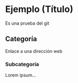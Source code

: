# Ejemplo (Título)
Es una prueba del git
## Categoría 
Enlace a una dirección web
### Subcategoría
Lorem ipsum...
